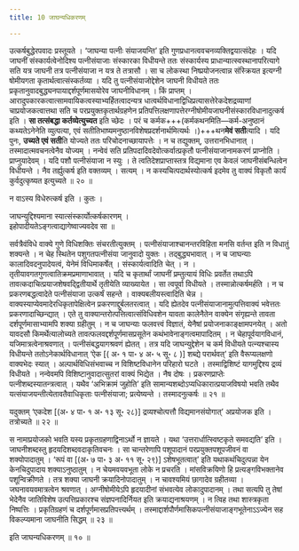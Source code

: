 ```yaml
---
title: 10 जाघन्यधिकरणम्

---
```


उत्कर्षबुद्धेरपवादः प्रस्तूयते । ‘जाघन्या पत्नीः संयाजयन्ति’ इति गुणप्रधानत्ववचनव्यक्तिद्वयात्संदेहः । यदि जाघनीं संस्कार्यत्वेनोदिश्य पत्नीसंयाजाः संस्कारका विधीयन्ते ततः संस्कार्यस्य प्राधान्यात्स्वस्थानापरित्यागे सति यत्र जाघनी तत्र पत्नीसंयाजा न यत्र ते तत्रासौ । सा च लोकस्था निष्प्रयोजनत्वान्न संस्क्रियत इत्यग्नी षोमीयगता कृतार्थत्वात्संस्कर्तव्या । यदि तु पत्नीसंयाजोद्देशेन जाघनी विधीयते ततः प्रकृतानुवादबुद्ध्यनपायाद्दर्शपूर्णमासयोरेव जाघनीविधानम् । किं प्राप्तम् । आरादुपकारकत्वात्सामवायिकत्वस्याभ्यर्हितत्वादन्यत्र धात्वर्थविधानाद्विधिप्रत्यासत्तेरेकदेशद्रव्याणां चाप्रयोजकत्वात्तथा सति च परप्रयुक्तकृतार्थग्रहणेन प्रतिपत्तिलक्षणापत्तेरग्नीषोमीयजाघनीसंस्कारविधानादुत्कर्ष इति । **सा तत्संबद्धा कर्तव्येत्युच्यत** इति च्छेदः । परं च कर्मक+++(कर्मकथनमिति—कर्म-अनुष्ठानं कथ्यतेऽनेनेति व्युत्पत्या, एवं सतीतिभाष्यमनुष्ठानविशेषप्रदर्शनार्थमित्यर्थः ।)+++थन**मेवं सती**त्यादि । यदि पुनः, **उच्यते एवं सती**ति योज्यते ततः परिचोदनाच्छायापत्तेः । न च तद्युक्तम्, उत्तरानभिधानात् । तस्मादात्मवचनत्वेनैव योज्यम् । नन्वेवं सति प्रतिपदादिवदेवोत्कर्वात्प्रकृतौ पत्नीसंयाजानामकरणं प्राप्नोति । प्राप्नुयादेवम् । यदि पशौ पत्नीसंयाजा न स्युः । ते त्वतिदेशप्राप्तास्तत्र विद्यमाना एव केवलं जाघनीसंबन्धित्वेन विधीयन्ते । नैव तर्ह्युत्कर्ष इति वक्तव्यम् । सत्यम् । न कस्यचित्पदार्थस्योत्कर्ष इदमेव तु वाक्यं विकृतौ कार्यं कुर्वदुत्कृष्यत इत्युच्यते ॥ २० ॥

न वाऽस्य विधेरुत्कर्ष इति । कुतः ।

जाघन्युद्दिश्यमाना स्यात्संस्कार्योत्कर्षकारणम् ।  
इहोपादीयतेऽङ्गत्वाद्यागेष्वाज्यवदेव सा ॥  


सर्वत्रैवंविधे वाक्ये गुणे विधिशक्तिः संचरतीत्युक्तम् । पत्नीसंयाजाश्चानन्तरविहिता मनसि वर्तन्त इति न विधातुं शक्यन्ते । न चेह स्थितेन पशुगतपत्नीसंया जानुवादो युक्तः । तद्बुद्ध्यभावात् । न च जाघन्याः कालादिवदनुपादेयत्वं, येनेमं विधिमाकर्षेत् । संस्कार्यत्वादिति चेत् । न । तृतीयावगतगुणत्वातिक्रमप्रमाणाभावात् । यदि च कृतार्थां जाघनीं प्रम्तुत्यायं विधिः प्रवर्तेत तथाऽपि तावत्कदाचित्प्रयाजशेषवद्द्वितीयार्थे तृतीयेति व्याख्यायेत । सा त्वपूर्वा विधीयते । तस्मान्नोत्कर्षमर्हति । न च प्रकरणबद्धत्वादेते पत्नीसंयाजा उत्कर्षं सहन्ते । वाक्यबलीयस्त्वादिति चेन्न । वाक्यस्याप्येवमादेरधिकृतापेक्षित्वेन प्रकरणाद्दुर्बलतरत्वात् । यदि ह्येतदेव पत्नीसंयाजानामुत्पत्तिवाक्यं भवेत्ततः प्रकरणादाच्छिन्द्यात् । एते तु वाक्यान्तरोत्पत्तित्वात्संविधिवशेन यावता कालेनैतेन वाक्येन संगृह्यन्ते तावता दर्शपूर्णमासाभ्यामपि शक्या ग्रहीतुम् । न च जाघन्याः फलवत्त्वं विज्ञातं, येनैषां प्रयोजनाकाङ्क्षामपनयेत् । अतो यावदसौ किमर्थेत्यालोच्यते तावत्फलवद्दर्शपूर्णमासप्रसूतेन कथंभावेनाङ्गत्वमापादितम् । न चेहापूर्वयागविधानं, यजिमात्रत्वेनाश्रवणात् । पत्नीसंबद्धयागश्रवणं ह्येतत् । तत्र यदि जाघन्युद्देशेन च कर्म विधीयते पत्न्यश्चास्य विधीयन्ते ततोऽनेकार्थविधानात् ‘ऐक \[( अ॰ १ पा॰ ४ अ॰ ५ सू॰ ८ )\] शब्द्ये परार्थवत्’ इति वैरूप्यलक्षणो वाक्यभेदः स्यात् । अल्पार्थविधिसंभवाच्च न विशिष्टविधानेन परिहारो घटते । तस्माद्विशिष्टं यागमुद्दिश्य द्रव्यं विधीयते । नन्वेवमपि विशिष्टानुवादात्सुतरां वाक्यं भिद्येत । नैष दोषः । प्रकरणप्राप्तेः पत्नीशब्दस्यातन्त्रत्वात् । यथैव ‘अभिक्रामं जुहोति’ इति सामान्यशब्दोऽप्यधिकारात्प्रयाजविषयो भवति तथैव यत्संयाजयन्तीत्येतावतैवाधिकृताः पत्नीसंयाजा; प्रत्येष्यन्ते । तस्मादनुत्कर्षः ॥ २१ ॥

यदुक्तम् ‘एकदेश \[(अ॰ ४ पा॰ १ अ॰ १३ सू॰ २८)\] द्रव्यश्चोत्पत्तौ विद्यमानसंयोगात्’ अप्रयोजक इति । तत्रोच्यते ॥ २२ ॥

स नामाप्रयोजको भवति यस्य प्रकृतग्रहणाद्विनाऽर्थो न ज्ञायते । यथा ‘उत्तरार्धात्स्विष्टकृते समवद्यति’ इति । जाघनीशब्दस्तु हृदयदिशब्दवदाकृतिवचनः । सा चान्तरेणापि पशूपादानं परप्रयुक्तपशूपजीवनं वा शक्योपादातुम् । ‘रूपं वा \[(अ॰ ७ पा॰ ३ अ॰ ११ सू॰ २९)\] ऽशेषभूतत्वात्’ इति यथाकथंचिदुत्पन्ना येन केनचिदुपादाय शक्याऽनुष्ठातुम् । न चेयमवयवभूता लोके न प्रचरति । मांसविक्रयिणो हि प्रत्यङ्गविभक्तानेव पशून्विक्रीणते । तत्र शक्या जाघनी क्रयादिनोपादातुम् । न चावश्यमियं छागादेव ग्रहीतव्या । जघनावयवमात्रत्वेन श्रवणात् । अग्नीषोमीयेऽपि हृदयादीनां संभवत्येव लोकादुपादानम् । तथा सत्यपि तु तेषां भेदेनैव जातिविशेष उत्पत्तिप्रकारश्च संज्ञपनादिर्नियत इति क्रयाद्यनाश्रयणम् । न त्विह तथा शास्त्रकृता निष्पत्तिः । प्रकृतिग्रहणं च दर्शपूर्णमासप्रतिपत्त्यर्थम् । तस्माद्दार्शपौर्णमासिकपत्नीसंयाजाङ्गभूतेनाऽऽज्येन सह विकल्प्यमाना जाघनीति सिद्धम् ॥ २३ ॥

इति जाघन्यधिकरणम् ॥ १० ॥
